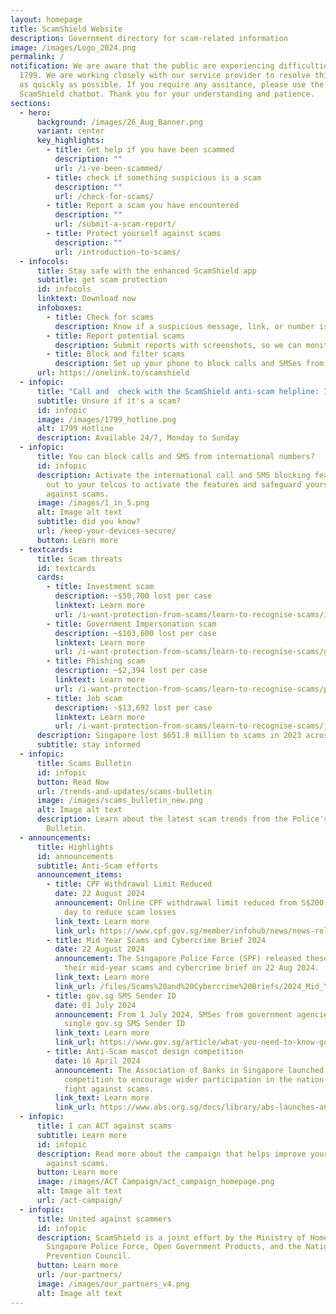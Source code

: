 ```yaml
---
layout: homepage
title: ScamShield Website
description: Government directory for scam-related information
image: /images/Logo_2024.png
permalink: /
notification: We are aware that the public are experiencing difficulties calling
  1799. We are working closely with our service provider to resolve this matter
  as quickly as possible. If you require any assitance, please use the
  ScamShield chatbot. Thank you for your understanding and patience.
sections:
  - hero:
      background: /images/26_Aug_Banner.png
      variant: center
      key_highlights:
        - title: Get help if you have been scammed
          description: ""
          url: /i-ve-been-scammed/
        - title: check if something suspicious is a scam
          description: ""
          url: /check-for-scams/
        - title: Report a scam you have encountered
          description: ""
          url: /submit-a-scam-report/
        - title: Protect yourself against scams
          description: ""
          url: /introduction-to-scams/
  - infocols:
      title: Stay safe with the enhanced ScamShield app
      subtitle: get scam protection
      id: infocols
      linktext: Download now
      infoboxes:
        - title: Check for scams
          description: Know if a suspicious message, link, or number is likely a scam
        - title: Report potential scams
          description: Submit reports with screenshots, so we can monitor them better
        - title: Block and filter scams
          description: Set up your phone to block calls and SMSes from scammers
      url: https://onelink.to/scamshield
  - infopic:
      title: "Call and  check with the ScamShield anti-scam helpline: 1799"
      subtitle: Unsure if it's a scam?
      id: infopic
      image: /images/1799_hotline.png
      alt: 1799 Hotline
      description: Available 24/7, Monday to Sunday
  - infopic:
      title: You can block calls and SMS from international numbers?
      id: infopic
      description: Activate the international call and SMS blocking features. Reach
        out to your telcos to activate the features and safeguard yourself
        against scams.
      image: /images/1_in_5.png
      alt: Image alt text
      subtitle: did you know?
      url: /keep-your-devices-secure/
      button: Learn more
  - textcards:
      title: Scam threats
      id: textcards
      cards:
        - title: Investment scam
          description: ~$50,700 lost per case
          linktext: Learn more
          url: /i-want-protection-from-scams/learn-to-recognise-scams/investment-scams/
        - title: Government Impersonation scam
          description: ~$103,600 lost per case
          linktext: Learn more
          url: /i-want-protection-from-scams/learn-to-recognise-scams/government-officials-impersonation-scams/
        - title: Phishing scam
          description: ~$2,394 lost per case
          linktext: Learn more
          url: /i-want-protection-from-scams/learn-to-recognise-scams/phishing-scams/
        - title: Job scam
          description: ~$13,692 lost per case
          linktext: Learn more
          url: /i-want-protection-from-scams/learn-to-recognise-scams/job-scams/
      description: Singapore lost $651.8 million to scams in 2023 across 50,376 cases
      subtitle: stay informed
  - infopic:
      title: Scams Bulletin
      id: infopic
      button: Read Now
      url: /trends-and-updates/scams-bulletin
      image: /images/scams_bulletin_new.png
      alt: Image alt text
      description: Learn about the latest scam trends from the Police's Monthly Scams
        Bulletin.
  - announcements:
      title: Highlights
      id: announcements
      subtitle: Anti-Scam efforts
      announcement_items:
        - title: CPF Withdrawal Limit Reduced
          date: 22 August 2024
          announcement: Online CPF withdrawal limit reduced from S$200,000 to S$50,000 per
            day to reduce scam losses
          link_text: Learn more
          link_url: https://www.cpf.gov.sg/member/infohub/news/news-releases/lowering-of-maximum-daily-withdrawal-limit-to-50000-for-online-cpf-withdrawals-to-strengthen-safeguards-against-scams
        - title: Mid Year Scams and Cybercrime Brief 2024
          date: 22 August 2024
          announcement: The Singapore Police Force (SPF) released these latest figures in
            their mid-year scams and cybercrime brief on 22 Aug 2024.
          link_text: Learn more
          link_url: /files/Scams%20and%20Cybercrime%20Briefs/2024_Mid_Year_SCC_Brief.pdf
        - title: gov.sg SMS Sender ID
          date: 01 July 2024
          announcement: From 1 July 2024, SMSes from government agencies will come from a
            single gov.sg SMS Sender ID
          link_text: Learn more
          link_url: https://www.gov.sg/article/what-you-need-to-know-govsg-sms-sender-id
        - title: Anti-Scam mascot design competition
          date: 16 April 2024
          announcement: The Association of Banks in Singapore launched a mascot design
            competition to encourage wider participation in the nation’s ongoing
            fight against scams.
          link_text: Learn more
          link_url: https://www.abs.org.sg/docs/library/abs-launches-anti-scam-mascot-design-competition.pdf
  - infopic:
      title: I can ACT against scams
      subtitle: Learn more
      id: infopic
      description: Read more about the campaign that helps improve your defences
        against scams.
      button: Learn more
      image: /images/ACT Campaign/act_campaign_homepage.png
      alt: Image alt text
      url: /act-campaign/
  - infopic:
      title: United against scammers
      id: infopic
      description: ScamShield is a joint effort by the Ministry of Home Affairs, the
        Singapore Police Force, Open Government Products, and the National Crime
        Prevention Council.
      button: Learn more
      url: /our-partners/
      image: /images/our_partners_v4.png
      alt: Image alt text
---
```

